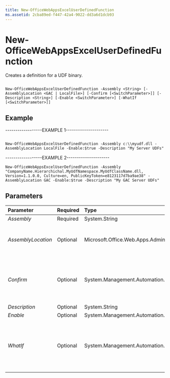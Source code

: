 ```yaml
---
title: New-OfficeWebAppsExcelUserDefinedFunction
ms.assetid: 2cba89ed-f447-42a4-9022-dd3a6d1dcb93
---
```



# New-OfficeWebAppsExcelUserDefinedFunction

Creates a definition for a UDF binary.
  
    
    


```

New-OfficeWebAppsExcelUserDefinedFunction -Assembly <String> [-AssemblyLocation <GAC | LocalFile>] [-Confirm [<SwitchParameter>]] [-Description <String>] [-Enable <SwitchParameter>] [-WhatIf [<SwitchParameter>]]

```


## Example

------------------EXAMPLE 1---------------------
  
    
    

```

New-OfficeWebAppsExcelUserDefinedFunction -Assembly c:\\myudf.dll -AssemblyLocation LocalFile -Enable:$true -Description "My Server UDFs"
```

------------------EXAMPLE 2---------------------
  
    
    



```
New-OfficeWebAppsExcelUserDefinedFunction -Assembly "CompanyName.Hierarchichal.MyUdfNamespace.MyUdfClassName.dll, Version=1.1.0.0, Culture=en, PublicKeyToken=e8123117d7ba9ae38" -AssemblyLocation GAC -Enable:$true -Description "My GAC Server UDFs"
```


## Parameters



|**Parameter**|**Required**|**Type**|**Description**|
|:-----|:-----|:-----|:-----|
| _Assembly_ <br/> |Required  <br/> |System.String  <br/> |The name of the assembly.  <br/> |
| _AssemblyLocation_ <br/> |Optional  <br/> |Microsoft.Office.Web.Apps.Administration.AssemblyLocation  <br/> |The location of the assembly. Values: **LocalFile** - a local directory; **GAC** - the Global Assembly Cache. <br/> |
| _Confirm_ <br/> |Optional  <br/> |System.Management.Automation.SwitchParameter  <br/> |Prompts you for confirmation before executing the command. For more information, type the following command: **get-help about_commonparameters** <br/> |
| _Description_ <br/> |Optional  <br/> |System.String  <br/> |Description of the UDF.  <br/> |
| _Enable_ <br/> |Optional  <br/> |System.Management.Automation.SwitchParameter  <br/> |Enables the UDF.  <br/> |
| _WhatIf_ <br/> |Optional  <br/> |System.Management.Automation.SwitchParameter  <br/> |Displays a message that describes the effect of the command instead of executing the command. For more information, type the following command: **get-help about_commonparameters** <br/> |
   

